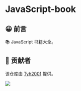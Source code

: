 # JavaScript-book

## 😀 前言

📚 JavaScript 书籍大全。

## 🙏 贡献者

该仓库由 [Tyh2001](https://github.com/Tyh2001) 提供。

![](https://tianyuhao.cn/images/weixin2.png)
